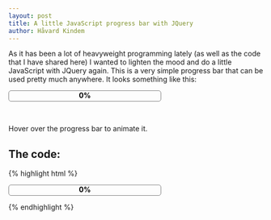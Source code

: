 ```yaml
---
layout: post
title: A little JavaScript progress bar with JQuery
author: Håvard Kindem
---
```

<p>As it has been a lot of heavyweight programming lately (as well as the code that I have shared here) I wanted to lighten the mood and do a little JavaScript with JQuery again. This is a very simple progress bar that can be used pretty much anywhere. It looks something like this:</p>
<div id="pbar_outerdiv" style="width: 300px; height: 20px; border: 1px solid grey; z-index: 1; position: relative; border-radius: 5px; -moz-border-radius: 5px;">
<div id="pbar_innerdiv" style="background-color: lightblue; z-index: 2; height: 100%; width: 0%;"></div>
<div id="pbar_innertext" style="z-index: 3; position: absolute; top: 0; left: 0; width: 100%; height: 100%; color: black; font-weight: bold; text-align: center;">0%</div>
</div>
<p><script type="text/javascript" src="https://ajax.googleapis.com/ajax/libs/jquery/1.8.2/jquery.min.js"></script><br />
<script type="text/javascript">
function updateProgress(percentage) {
	$('#pbar_innerdiv').css("width", percentage + "%");
	$('#pbar_innertext').text(percentage + "%");
}
var timer = 0;
var perc = 0;
function animateUpdate() {
	perc++;
	updateProgress(perc);
	if(perc < 100) {
		timer = setTimeout(animateUpdate, 50);
	}
}
$(document).ready(function() {
	$('#pbar_outerdiv').mouseenter(function() {
		clearTimeout(timer);
		perc = 0;
		animateUpdate();
	});
});
</script></p>
<p>Hover over the progress bar to animate it.</p>
<h2>The code:</h2>

{% highlight html %}
<div id="pbar_outerdiv" style="width: 300px; height: 20px; border: 1px solid grey; z-index: 1; position: relative; border-radius: 5px; -moz-border-radius: 5px;">
<div id="pbar_innerdiv" style="background-color: lightblue; z-index: 2; height: 100%; width: 0%;"></div>
<div id="pbar_innertext" style="z-index: 3; position: absolute; top: 0; left: 0; width: 100%; height: 100%; color: black; font-weight: bold; text-align: center;">0%</div>
</div>

<script type="text/javascript" src="https://ajax.googleapis.com/ajax/libs/jquery/1.8.2/jquery.min.js"></script>
<script type="text/javascript">
var timer = 0;
var perc = 0;

function updateProgress(percentage) {
    $('#pbar_innerdiv').css("width", percentage + "%");
    $('#pbar_innertext').text(percentage + "%");
}

function animateUpdate() {
    perc++;
    updateProgress(perc);
    if(perc < 100) {
        timer = setTimeout(animateUpdate, 50);
    }
}

$(document).ready(function() {
    $('#pbar_outerdiv').mouseenter(function() {
        clearTimeout(timer);
        perc = 0;
        animateUpdate();
	});
});
</script>
{% endhighlight %}
